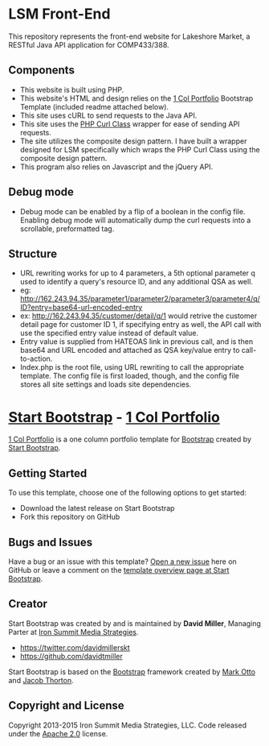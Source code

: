 # LSM Front-End
This repository represents the front-end website for Lakeshore Market, a RESTful Java API application for COMP433/388.  

## Components
* This website is built using PHP.  
* This website's HTML and design relies on the [1 Col Portfolio](http://startbootstrap.com/template-overviews/1-col-portfolio/) Bootstrap Template (included readme attached below).   
* This site uses cURL to send requests to the Java API.  
* This site uses the [PHP Curl Class](https://github.com/php-curl-class/php-curl-class/) wrapper for ease of sending API requests.  
* The site utilizes the composite design pattern. I have built a wrapper designed for LSM specifically which wraps the PHP Curl Class using the composite design pattern.  
* This program also relies on Javascript and the jQuery API.  

## Debug mode
* Debug mode can be enabled by a flip of a boolean in the config file. Enabling debug mode will automatically dump the curl requests into a scrollable, preformatted tag.  

## Structure
* URL rewriting works for up to 4 parameters, a 5th optional parameter q used to identify a query's resource ID, and any additional QSA as well.  
* eg: http://162.243.94.35/parameter1/parameter2/parameter3/parameter4/q/ID?entry=base64-url-encoded-entry  
* ex: http://162.243.94.35/customer/detail/q/1 would retrive the customer detail page for customer ID 1, if specifying entry as well, the API call with use the specified entry value instead of default value.  
* Entry value is supplied from HATEOAS link in previous call, and is then base64 and URL encoded and attached as QSA key/value entry to call-to-action.
* Index.php is the root file, using URL rewriting to call the appropriate template. The config file is first loaded, though, and the config file stores all site settings and loads site dependencies.  


# [Start Bootstrap](http://startbootstrap.com/) - [1 Col Portfolio](http://startbootstrap.com/template-overviews/1-col-portfolio/)

[1 Col Portfolio](http://startbootstrap.com/template-overviews/1-col-portfolio/) is a one column portfolio template for [Bootstrap](http://getbootstrap.com/) created by [Start Bootstrap](http://startbootstrap.com/).

## Getting Started

To use this template, choose one of the following options to get started:
* Download the latest release on Start Bootstrap
* Fork this repository on GitHub

## Bugs and Issues

Have a bug or an issue with this template? [Open a new issue](https://github.com/IronSummitMedia/startbootstrap-1-col-portfolio/issues) here on GitHub or leave a comment on the [template overview page at Start Bootstrap](http://startbootstrap.com/template-overviews/1-col-portfolio/).

## Creator

Start Bootstrap was created by and is maintained by **David Miller**, Managing Parter at [Iron Summit Media Strategies](http://www.ironsummitmedia.com/).

* https://twitter.com/davidmillerskt
* https://github.com/davidtmiller

Start Bootstrap is based on the [Bootstrap](http://getbootstrap.com/) framework created by [Mark Otto](https://twitter.com/mdo) and [Jacob Thorton](https://twitter.com/fat).

## Copyright and License

Copyright 2013-2015 Iron Summit Media Strategies, LLC. Code released under the [Apache 2.0](https://github.com/IronSummitMedia/startbootstrap-1-col-portfolio/blob/gh-pages/LICENSE) license.